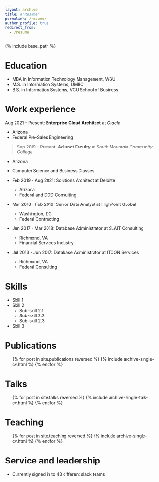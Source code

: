```yaml
---
layout: archive
title: #"Resume"
permalink: /resume/
author_profile: true
redirect_from:
  - /resume
---
```


{% include base_path %}

Education
======
* MBA in Information Technology Management, WGU
* M.S. in Information Systems, UMBC
* B.S. in Information Systems, VCU School of Business

Work experience
======
Aug 2021 - Present: **Enterprise Cloud Architect** at _Oracle_
  * Arizona
  * Federal Pre-Sales Engineering

> Sep 2019 - Present: **Adjunct Faculty** at _South Mountain Community College_

  * Arizona
  * Computer Science and Business Classes

* Feb 2019 - Aug 2021: Solutions Architect at Deloitte
  * Arizona
  * Federal and DOD Consulting
 
* Mar 2018 - Feb 2019: Senior Data Analyst at HighPoint GLobal
  * Washington, DC
  * Federal Contracting

* Jun 2017 - Mar 2018: Database Administrator at SLAIT Consulting
  * Richmond, VA
  * Financial Services Industry

* Jul 2013 - Jun 2017: Database Administrator at ITCON Services
  * Richmond, VA
  * Federal Consulting

  
Skills
======
* Skill 1
* Skill 2
  * Sub-skill 2.1
  * Sub-skill 2.2
  * Sub-skill 2.3
* Skill 3

Publications
======
  <ul>{% for post in site.publications reversed %}
    {% include archive-single-cv.html %}
  {% endfor %}</ul>
  
Talks
======
  <ul>{% for post in site.talks reversed %}
    {% include archive-single-talk-cv.html  %}
  {% endfor %}</ul>
  
Teaching
======
  <ul>{% for post in site.teaching reversed %}
    {% include archive-single-cv.html %}
  {% endfor %}</ul>
  
Service and leadership
======
* Currently signed in to 43 different slack teams
